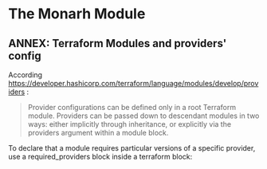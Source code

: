 # The Monarh Module

## ANNEX: Terraform Modules and providers' config

According https://developer.hashicorp.com/terraform/language/modules/develop/providers :

> Provider configurations can be defined only in a root Terraform module.
> Providers can be passed down to descendant modules in two ways: either implicitly through inheritance, or explicitly via the providers argument within a module block.


To declare that a module requires particular versions of a specific provider, use a required_providers block inside a terraform block:

